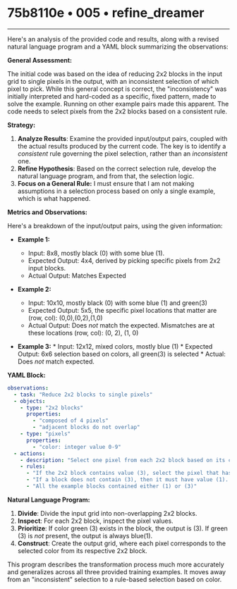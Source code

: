 # 75b8110e • 005 • refine_dreamer

---
Here's an analysis of the provided code and results, along with a revised natural language program and a YAML block summarizing the observations:

**General Assessment:**

The initial code was based on the idea of reducing 2x2 blocks in the input grid to single pixels in the output, with an inconsistent selection of which pixel to pick. While this general concept is correct, the "inconsistency" was initially interpreted and hard-coded as a specific, fixed pattern, made to solve the example. Running on other example pairs made this apparent. The code needs to select pixels from the 2x2 blocks based on a consistent rule.

**Strategy:**
1.  **Analyze Results**: Examine the provided input/output pairs, coupled with the actual results produced by the current code.  The key is to identify a *consistent* rule governing the pixel selection, rather than an *inconsistent* one.
2.  **Refine Hypothesis**: Based on the correct selection rule, develop the natural language program, and from that, the selection logic.
3.  **Focus on a General Rule:** I must ensure that I am not making assumptions in a selection process based on only a single example, which is what happened.

**Metrics and Observations:**

Here's a breakdown of the input/output pairs, using the given information:

*   **Example 1:**
    *   Input: 8x8, mostly black (0) with some blue (1).
    *   Expected Output: 4x4, derived by picking specific pixels from 2x2 input blocks.
    *   Actual Output: Matches Expected

*   **Example 2:**
    *   Input: 10x10, mostly black (0) with some blue (1) and green(3)
    *   Expected Output: 5x5, the specific pixel locations that matter are (row, col): (0,0),(0,2),(1,0)
    *   Actual Output: Does *not* match the expected. Mismatches are at these
        locations (row, col): (0, 2), (1, 0)

*    **Example 3:**
    *    Input: 12x12, mixed colors, mostly blue (1)
    *    Expected Output: 6x6 selection based on colors, all green(3) is selected
    *    Actual: Does *not* match expected.

**YAML Block:**

```yaml
observations:
  - task: "Reduce 2x2 blocks to single pixels"
  - objects:
    - type: "2x2 blocks"
      properties:
        - "composed of 4 pixels"
        - "adjacent blocks do not overlap"
    - type: "pixels"
      properties:
        - "color: integer value 0-9"
  - actions:
    - description: "Select one pixel from each 2x2 block based on its color"
    - rules:
      - "If the 2x2 block contains value (3), select the pixel that has value (3). Prioritize (3) the most."
      - "If a block does not contain (3), then it must have value (1). Select pixel with color (1)."
      - "All the example blocks contained either (1) or (3)"

```

**Natural Language Program:**

1.  **Divide**: Divide the input grid into non-overlapping 2x2 blocks.
2.  **Inspect**: For each 2x2 block, inspect the pixel values.
3.  **Prioritize**:
      If color green (3) exists in the block, the output is (3).
      If green (3) is *not* present, the output is always blue(1).
4.  **Construct**: Create the output grid, where each pixel corresponds to the selected color from its respective 2x2 block.

This program describes the transformation process much more accurately and generalizes across all three provided training examples. It moves away from an "inconsistent" selection to a rule-based selection based on color.

